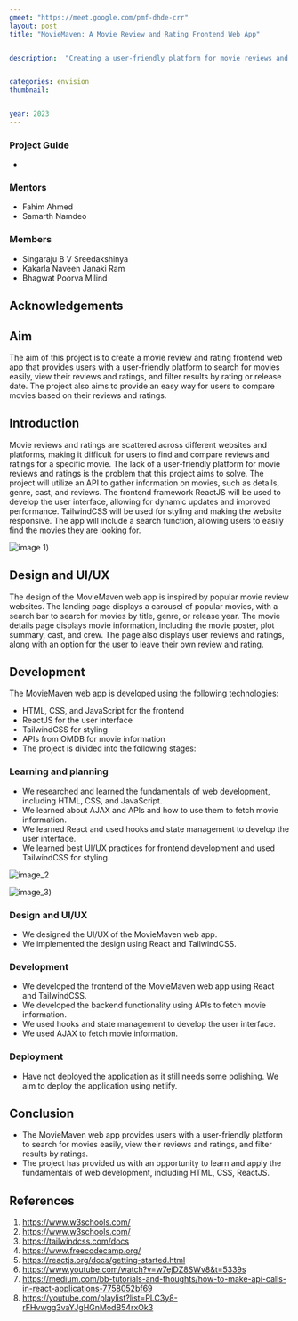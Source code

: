 ```yaml
---
gmeet: "https://meet.google.com/pmf-dhde-crr"
layout: post
title: "MovieMaven: A Movie Review and Rating Frontend Web App"


description:  "Creating a user-friendly platform for movie reviews and ratings"


categories: envision
thumbnail:


year: 2023
---
```



### Project Guide
-


### Mentors
- Fahim Ahmed
- Samarth Namdeo


### Members

- Singaraju B V Sreedakshinya
- Kakarla Naveen Janaki Ram
- Bhagwat Poorva Milind


## Acknowledgements


## Aim
The aim of this project is to create a movie review and rating frontend web app that provides users with a user-friendly platform to search for movies easily, view their reviews and ratings, and filter results by rating or release date. The project also aims to provide an easy way for users to compare movies based on their reviews and ratings.


## Introduction


Movie reviews and ratings are scattered across different websites and platforms, making it difficult for users to find and compare reviews and ratings for a specific movie. The lack of a user-friendly platform for movie reviews and ratings is the problem that this project aims to solve. The project will utilize an API to gather information on movies, such as details, genre, cast, and reviews. The frontend framework ReactJS will be used to develop the user interface, allowing for dynamic updates and improved performance. TailwindCSS will be used for styling and making the website responsive. The app will include a search function, allowing users to easily find the movies they are looking for.

![image 1](/virtual-expo/assets/img/envision/compsoc/moviemaven--a-movie-review-and-rating-frontend-web-app/jk-placeholder-image.jpg))


## Design and UI/UX

The design of the MovieMaven web app is inspired by popular movie review websites. The landing page displays a carousel of popular movies, with a search bar to search for movies by title, genre, or release year. The movie details page displays movie information, including the movie poster, plot summary, cast, and crew. The page also displays user reviews and ratings, along with an option for the user to leave their own review and rating.


## Development

The MovieMaven web app is developed using the following technologies:

- HTML, CSS, and JavaScript for the frontend
- ReactJS for the user interface
- TailwindCSS for styling
- APIs from OMDB for movie information
- The project is divided into the following stages:


### Learning and planning

- We researched and learned the fundamentals of web development, including HTML, CSS, and JavaScript.
- We learned about AJAX and APIs and how to use them to fetch movie information.
- We learned React and used hooks and state management to develop the user interface.
- We learned best UI/UX practices for frontend development and used TailwindCSS for styling.


![image_2](/virtual-expo/assets/img/envision/compsoc/moviemaven--a-movie-review-and-rating-frontend-web-app/jk-placeholder-image.jpg)


![image_3](/virtual-expo/assets/img/envision/compsoc/moviemaven--a-movie-review-and-rating-frontend-web-app/jk-placeholder-image.jpg))


### Design and UI/UX

- We designed the UI/UX of the MovieMaven web app.
- We implemented the design using React and TailwindCSS.




### Development

- We developed the frontend of the MovieMaven web app using React and
TailwindCSS.
- We developed the backend functionality using APIs to fetch movie information.
- We used hooks and state management to develop the user interface.
- We used AJAX to fetch movie information.


### Deployment

- Have not deployed the application as it still needs some polishing. We aim to deploy the application using netlify.


## Conclusion

- The MovieMaven web app provides users with a user-friendly platform to search for movies easily, view their reviews and ratings, and filter results by ratings.
- The project has provided us with an opportunity to learn and apply the fundamentals of web development, including HTML, CSS, ReactJS.


## References

1. https://www.w3schools.com/
2. https://www.w3schools.com/
3. https://tailwindcss.com/docs
4. https://www.freecodecamp.org/
5. https://reactjs.org/docs/getting-started.html
6. https://www.youtube.com/watch?v=w7ejDZ8SWv8&t=5339s
7. https://medium.com/bb-tutorials-and-thoughts/how-to-make-api-calls-in-react-applications-7758052bf69
8. https://youtube.com/playlist?list=PLC3y8-rFHvwgg3vaYJgHGnModB54rxOk3



